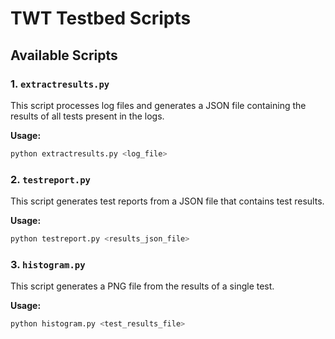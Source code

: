 # TWT Testbed Scripts

## Available Scripts

### 1. `extractresults.py`
This script processes log files and generates a JSON file containing the results of all tests present in the logs.

**Usage:**
```bash
python extractresults.py <log_file>
```

### 2. `testreport.py`
This script generates test reports from a JSON file that contains test results.

**Usage:**
```bash
python testreport.py <results_json_file>
```

### 3. `histogram.py`
This script generates a PNG file from the results of a single test.

**Usage:**
```bash
python histogram.py <test_results_file>
```